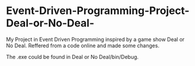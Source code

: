 # Event-Driven-Programming-Project-Deal-or-No-Deal-
My Project in Event Driven Programming inspired by a game show Deal or No Deal. Reffered from a code online and made some changes.

The .exe could be found in Deal or No Deal/bin/Debug.
